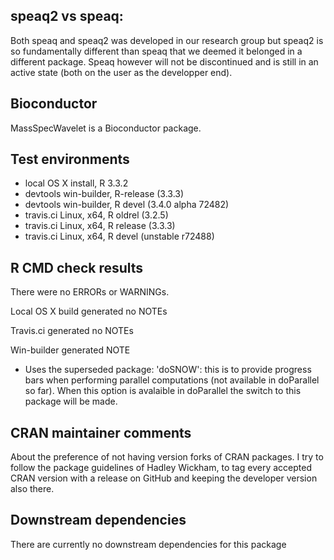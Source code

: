 speaq2 vs speaq:
----------------

Both speaq and speaq2 was developed in our research group but speaq2 is
so fundamentally different than speaq that we deemed it belonged in a
different package. Speaq however will not be discontinued and is still
in an active state (both on the user as the developper end).

Bioconductor
------------

MassSpecWavelet is a Bioconductor package.

Test environments
-----------------

-   local OS X install, R 3.3.2
-   devtools win-builder, R-release (3.3.3)
-   devtools win-builder, R devel (3.4.0 alpha 72482)
-   travis.ci Linux, x64, R oldrel (3.2.5)
-   travis.ci Linux, x64, R release (3.3.3)
-   travis.ci Linux, x64, R devel (unstable r72488)

R CMD check results
-------------------

There were no ERRORs or WARNINGs.

Local OS X build generated no NOTEs

Travis.ci generated no NOTEs

Win-builder generated NOTE

-   Uses the superseded package: 'doSNOW': this is to provide progress
    bars when performing parallel computations (not available in
    doParallel so far). When this option is avalaible in doParallel the
    switch to this package will be made.

CRAN maintainer comments
------------------------

About the preference of not having version forks of CRAN packages. I try
to follow the package guidelines of Hadley Wickham, to tag every
accepted CRAN version with a release on GitHub and keeping the developer
version also there.

Downstream dependencies
-----------------------

There are currently no downstream dependencies for this package
